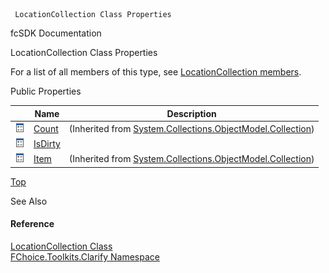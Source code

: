 ﻿     LocationCollection Class Properties                                                   

fcSDK Documentation

LocationCollection Class Properties

For a list of all members of this type, see [LocationCollection members](FChoice.Toolkits.Clarify~FChoice.Toolkits.Clarify.LocationCollection_members.md).

Public Properties

|   | Name | Description |
| --- | --- | --- |
| ![Public Property](dotnetimages/publicProperty.png) | [Count](#) | (Inherited from [System.Collections.ObjectModel.Collection<Location>](#)) |
| ![Public Property](dotnetimages/publicProperty.png) | [IsDirty](FChoice.Toolkits.Clarify~FChoice.Toolkits.Clarify.LocationCollection~IsDirty.md) |   |
| ![Public Property](dotnetimages/publicProperty.png) | [Item](#) | (Inherited from [System.Collections.ObjectModel.Collection<Location>](#)) |

[Top](#top)

See Also

#### Reference

[LocationCollection Class](FChoice.Toolkits.Clarify~FChoice.Toolkits.Clarify.LocationCollection.md)  
[FChoice.Toolkits.Clarify Namespace](FChoice.Toolkits.Clarify~FChoice.Toolkits.Clarify_namespace.md)
